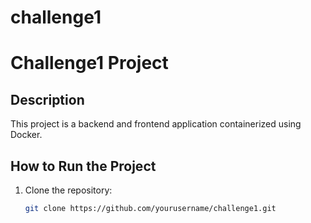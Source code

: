 # challenge1
# Challenge1 Project

## Description
This project is a backend and frontend application containerized using Docker.

## How to Run the Project
1. Clone the repository:
   ```sh
   git clone https://github.com/yourusername/challenge1.git

